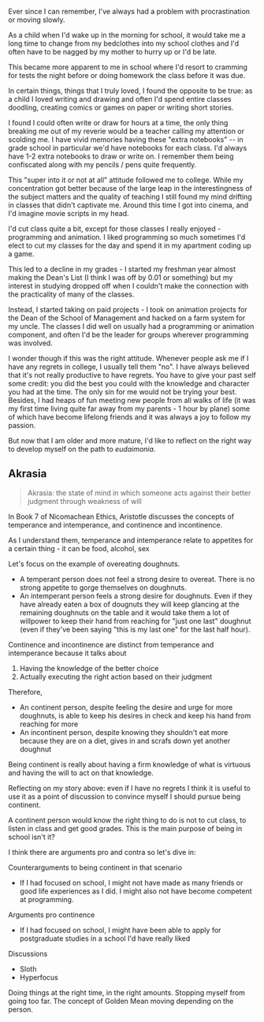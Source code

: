 Ever since I can remember, I've always had a problem with procrastination or moving slowly.

As a child when I'd wake up in the morning for school, it would take me a long time to change from my bedclothes into my school clothes and I'd often have to be nagged by my mother to hurry up or I'd be late.

This became more apparent to me in school where I'd resort to cramming for tests the night before or doing homework the class before it was due. 

In certain things, things that I truly loved, I found the opposite to be true: as a child I loved writing and drawing and often I'd spend entire classes doodling, creating comics or games on paper or writing short stories.

I found I could often write or draw for hours at a time, the only thing breaking me out of my reverie would be a teacher calling my attention or scolding me. I have vivid memories having these "extra notebooks" -- in grade school in particular we'd have notebooks for each class. I'd always have 1-2 extra notebooks to draw or write on. I remember them being confiscated along with my pencils / pens quite frequently.

This "super into it or not at all" attitude followed me to college. While my concentration got better because of the large leap in the interestingness of the subject matters and the quality of teaching I still found my mind drifting in classes that didn't captivate me. Around this time I got into cinema, and I'd imagine movie scripts in my head. 

I'd cut class quite a bit, except for those classes I really enjoyed - programming and animation. I liked programming so much sometimes I'd elect to cut my classes for the day and spend it in my apartment coding up a game. 

This led to a decline in my grades - I started my freshman year almost making the Dean's List (I think I was off by 0.01 or something) but my interest in studying dropped off when I couldn't make the connection with the practicality of many of the classes.

Instead, I started taking on paid projects - I took on animation projects for the Dean of the School of Management and hacked on a farm system for my uncle. The classes I did well on usually had a programming or animation component, and often I'd be the leader for groups wherever programming was involved.

I wonder though if this was the right attitude. Whenever people ask me if I have any regrets in college, I usually tell them "no". I have always believed that it's not really productive to have regrets. You have to give your past self some credit: you did the best you could with the knowledge and character you had at the time. The only sin for me would not be trying your best. Besides, I had heaps of fun meeting new people from all walks of life (it was my first time living quite far away from my parents - 1 hour by plane) some of which have become lifelong friends and it was always a joy to follow my passion.

But now that I am older and more mature, I'd like to reflect on the right way to develop myself on the path to _eudaimonia_.

## Akrasia

> Akrasia: the state of mind in which someone acts against their better judgment through weakness of will

In Book 7 of Nicomachean Ethics, Aristotle discusses the concepts of temperance and intemperance, and continence and incontinence.

As I understand them, temperance and intemperance relate to appetites for a certain thing - it can be food, alcohol, sex

Let's focus on the example of overeating doughnuts.

* A temperant person does not feel a strong desire to overeat. There is no strong appetite to gorge themselves on doughnuts.
* An intemperant person feels a strong desire for doughnuts. Even if they have already eaten a box of dougnuts they will keep glancing at the remaining doughnuts on the table and it would take them a lot of willpower to keep their hand from reaching for "just one last" doughnut (even if they've been saying "this is my last one" for the last half hour).

Continence and incontinence are distinct from temperance and intemperance because it talks about
1. Having the knowledge of the better choice
2. Actually executing the right action based on their judgment

Therefore,
* An continent person, despite feeling the desire and urge for more doughnuts, is able to keep his desires in check and keep his hand from reaching for more
* An incontinent person, despite knowing they shouldn't eat more because they are on a diet, gives in and scrafs down yet another doughnut

Being continent is really about having a firm knowledge of what is virtuous and having the will to act on that knowledge.

Reflecting on my story above: even if I have no regrets I think it is useful to use it as a point of discussion to convince myself I should pursue being continent.

A continent person would know the right thing to do is not to cut class, to listen in class and get good grades. This is the main purpose of being in school isn't it? 

I think there are arguments pro and contra so let's dive in:

Counterarguments to being continent in that scenario
* If I had focused on school, I might not have made as many friends or good life experiences as I did. I might also not have become competent at programming.

Arguments pro continence 
* If I had focused on school, I might have been able to apply for postgraduate studies in a school I'd have really liked

Discussions
* Sloth
* Hyperfocus

Doing things at the right time, in the right amounts. Stopping myself from going too far.
The concept of Golden Mean moving depending on the person.  